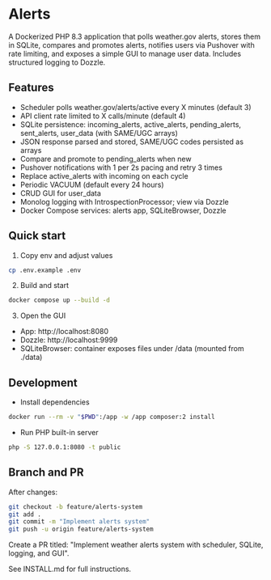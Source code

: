 # Alerts

A Dockerized PHP 8.3 application that polls weather.gov alerts, stores them in SQLite, compares and promotes alerts, notifies users via Pushover with rate limiting, and exposes a simple GUI to manage user data. Includes structured logging to Dozzle.

## Features
- Scheduler polls weather.gov/alerts/active every X minutes (default 3)
- API client rate limited to X calls/minute (default 4)
- SQLite persistence: incoming_alerts, active_alerts, pending_alerts, sent_alerts, user_data (with SAME/UGC arrays)
- JSON response parsed and stored, SAME/UGC codes persisted as arrays
- Compare and promote to pending_alerts when new
- Pushover notifications with 1 per 2s pacing and retry 3 times
- Replace active_alerts with incoming on each cycle
- Periodic VACUUM (default every 24 hours)
- CRUD GUI for user_data
- Monolog logging with IntrospectionProcessor; view via Dozzle
- Docker Compose services: alerts app, SQLiteBrowser, Dozzle

## Quick start
1. Copy env and adjust values
```sh
cp .env.example .env
```
2. Build and start
```sh
docker compose up --build -d
```
3. Open the GUI
- App: http://localhost:8080
- Dozzle: http://localhost:9999
- SQLiteBrowser: container exposes files under /data (mounted from ./data)

## Development
- Install dependencies
```sh
docker run --rm -v "$PWD":/app -w /app composer:2 install
```
- Run PHP built-in server
```sh
php -S 127.0.0.1:8080 -t public
```

## Branch and PR
After changes:
```sh
git checkout -b feature/alerts-system
git add .
git commit -m "Implement alerts system"
git push -u origin feature/alerts-system
```
Create a PR titled: "Implement weather alerts system with scheduler, SQLite, logging, and GUI".

See INSTALL.md for full instructions.
